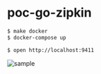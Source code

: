 # poc-go-zipkin

```bash
$ make docker
$ docker-compose up
```

```bash
$ open http://localhost:9411
```

![sample](https://user-images.githubusercontent.com/4374383/58150263-124b1480-7ca1-11e9-8cdb-feb6e6fd7f0d.png)
